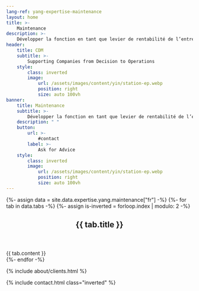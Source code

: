 ```yaml
---
lang-ref: yang-expertise-maintenance
layout: home
title: >-
    Maintenance
description: >-
    Développer la fonction en tant que levier de rentabilité de l’entreprise.
header:
    title: CDM
    subtitle: >-
        Supporting Companies from Decision to Operations
    style:
        class: inverted
        image:
            url: /assets/images/content/yin/station-ep.webp
            position: right
            size: auto 100vh
banner:
    title: Maintenance
    subtitle: >-
        Développer la fonction en tant que levier de rentabilité de l’entreprise
    description: " "
    button:
        url: >-
            #contact
        label: >-
            Ask for Advice
    style:
        class: inverted
        image:
            url: /assets/images/content/yin/station-ep.webp
            position: right
            size: auto 100vh
---
```


{%- assign data = site.data.expertise.yang.maintenance["fr"] -%}
{%- for tab in data.tabs -%}
{%- assign is-inverted = forloop.index | modulo: 2 -%}
<section id="{{ tab.id }}" {% if is-inverted == 0 %}class="inverted"{% endif %}>
    <header class="major">
        <h2>{{ tab.title }}</h2>
    </header>
    {{ tab.content }}
</section>
{%- endfor -%}

{% include about/clients.html %}

{% include contact.html class="inverted" %}
